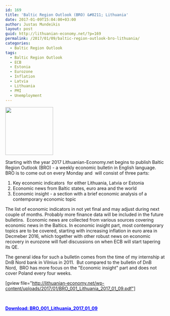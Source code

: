 ```yaml
---
id: 169
title: 'Baltic Region Outlook (BRO) &#8211; Lithuania'
date: 2017-01-09T15:04:00+03:00
author: Justas Mundeikis
layout: post
guid: http://lithuanian-economy.net/?p=169
permalink: /2017/01/09/baltic-region-outlook-bro-lithuania/
categories:
  - Baltic Region Outlook
tags:
  - Baltic Region Outlook
  - ECB
  - Estonia
  - Eurozone
  - Inflation
  - Latvia
  - Lithuania
  - PMI
  - Unemployment
---
```

<img class="alignleft wp-image-176 size-thumbnail" src="http://lithuanian-economy.net/wp-content/uploads/2017/01/Patchwork_Flag_Of_Baltic_Countries_clip_art_hight-150x150.png" width="150" height="150" />

Starting with the year 2017 Lithuanian-Economy.net begins to publish Baltic Region Outlook (BRO) - a weekly economic bulletin in English language. BRO is to come out on every Monday and  will consist of three parts:
<ol>
 	<li>Key economic indicators  for either Lithuania, Latvia or Estonia</li>
 	<li>Economic news from Baltic states, euro area and the world</li>
 	<li>Economic insight - a section with a brief economic analysis of a contemporary economic topic</li>
</ol>
<!--more-->

The list of economic indicators in not yet final and may adjust during next couple of months. Probably more finance data will be included in the future bulletins.  Economic news are collected from various sources covering economic news in the Baltics. In economic insight part, most contemporary topics are to be covered, starting with increasing inflation in euro area in Decmeber 2016, which together with other robust news on economic recovery in eurozone will fuel discussions on when ECB will start tapering its QE.

The general idea for such a bulletin comes from the time of my internship at DnB Nord bank in Vilnius in 2011.  But compared to the bulletin of DnB Nord,  BRO has more focus on the "Economic insight" part and does not cover Poland every four weeks.

[gview file="http://lithuanian-economy.net/wp-content/uploads/2017/01/BRO_001_Lithuania_2017_01_09.pdf"]

&nbsp;

<strong><span style="color: #0000ff;"><a style="color: #0000ff;" href="http://lithuanian-economy.net/wp-content/uploads/2017/01/BRO_001_Lithuania_2017_01_09.pdf">Download: BRO_001_Lithuania_2017_01_09</a></span></strong>

&nbsp;